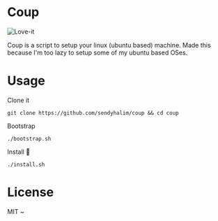 # Coup

![Love-it](https://media0.giphy.com/media/GHBjTqSrtz6Fy/200.gif)

Coup is a script to setup your linux (ubuntu based) machine.
Made this because I'm too lazy to setup some of my ubuntu based OSes.

# Usage

Clone it

```
git clone https://github.com/sendyhalim/coup && cd coup
```

Bootstrap

```
./bootstrap.sh
```

Install :tada:
```
./install.sh
```

# License

MIT ~
